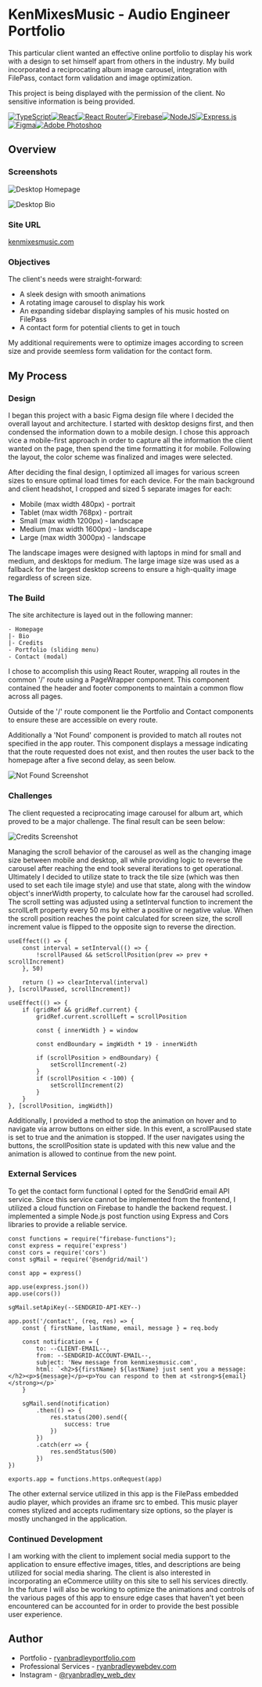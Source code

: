 # KenMixesMusic - Audio Engineer Portfolio

This particular client wanted an effective online portfolio to display his work with a design to set himself apart from others in the industry. My build incorporated a reciprocating album image carousel, integration with FilePass, contact form validation and image optimization.

This project is being displayed with the permission of the client. No sensitive information is being provided.

[![TypeScript](https://img.shields.io/badge/typescript-%23007ACC.svg?style=for-the-badge&logo=typescript&logoColor=white)](https://www.typescriptlang.org/)[![React](https://img.shields.io/badge/react-%2320232a.svg?style=for-the-badge&logo=react&logoColor=%2361DAFB)](https://reactjs.org/)[![React Router](https://img.shields.io/badge/React_Router-CA4245?style=for-the-badge&logo=react-router&logoColor=white)](https://reactrouter.com/en/main)[![Firebase](https://img.shields.io/badge/Firebase-039BE5?style=for-the-badge&logo=Firebase&logoColor=white)](https://firebase.google.com)[![NodeJS](https://img.shields.io/badge/node.js-6DA55F?style=for-the-badge&logo=node.js&logoColor=white)](https://nodejs.org/en)[![Express.js](https://img.shields.io/badge/express.js-%23404d59.svg?style=for-the-badge&logo=express&logoColor=%2361DAFB)](https://expressjs.com/)[![Figma](https://img.shields.io/badge/figma-%23F24E1E.svg?style=for-the-badge&logo=figma&logoColor=white)](https://www.figma.com/)[![Adobe Photoshop](https://img.shields.io/badge/adobe%20photoshop-%2331A8FF.svg?style=for-the-badge&logo=adobe%20photoshop&logoColor=white)](https://www.adobe.com/products/photoshop.html)

## Overview

### Screenshots

![Desktop Homepage](./public/screenshot-home-desktop.png)

![Desktop Bio](./public/screenshot-bio-desktop.png)

### Site URL

[kenmixesmusic.com](https://kenmixesmusic.com)

### Objectives

The client's needs were straight-forward:

- A sleek design with smooth animations
- A rotating image carousel to display his work
- An expanding sidebar displaying samples of his music hosted on FilePass
- A contact form for potential clients to get in touch

My additional requirements were to optimize images according to screen size and provide seemless form validation for the contact form.

## My Process

### Design

I began this project with a basic Figma design file where I decided the overall layout and architecture. I started with desktop designs first, and then condensed the information down to a mobile design. I chose this approach vice a mobile-first approach in order to capture all the information the client wanted on the page, then spend the time formatting it for mobile. Following the layout, the color scheme was finalized and images were selected.

After deciding the final design, I optimized all images for various screen sizes to ensure optimal load times for each device. For the main background and client headshot, I cropped and sized 5 separate images for each:

- Mobile (max width 480px) - portrait
- Tablet (max width 768px) - portrait
- Small (max width 1200px) - landscape
- Medium (max width 1600px) - landscape
- Large (max width 3000px) - landscape

The landscape images were designed with laptops in mind for small and medium, and desktops for medium. The large image size was used as a fallback for the largest desktop screens to ensure a high-quality image regardless of screen size.

### The Build

The site architecture is layed out in the following manner:

~~~
- Homepage
|- Bio
|- Credits
- Portfolio (sliding menu)
- Contact (modal)
~~~

I chose to accomplish this using React Router, wrapping all routes in the common '/' route using a PageWrapper component. This component contained the header and footer components to maintain a common flow across all pages.

Outside of the '/' route component lie the Portfolio and Contact components to ensure these are accessible on every route.

Additionally a 'Not Found' component is provided to match all routes not specified in the app router. This component displays a message indicating that the route requested does not exist, and then routes the user back to the homepage after a five second delay, as seen below.

![Not Found Screenshot](./public/screenshot-not-found-desktop.png)

### Challenges

The client requested a reciprocating image carousel for album art, which proved to be a major challenge. The final result can be seen below:

![Credits Screenshot](./public/screenshot-credits-desktop.png)

Managing the scroll behavior of the carousel as well as the changing image size between mobile and desktop, all while providing logic to reverse the carousel after reaching the end took several iterations to get operational. Ultimately I decided to utilize state to track the tile size (which was then used to set each tile image style) and use that state, along with the window object's innerWidth property, to calculate how far the carousel had scrolled. The scroll setting was adjusted using a setInterval function to increment the scrollLeft property every 50 ms by either a positive or negative value. When the scroll position reaches the point calculated for screen size, the scroll increment value is flipped to the opposite sign to reverse the direction.

~~~
useEffect(() => {
    const interval = setInterval(() => {
        !scrollPaused && setScrollPosition(prev => prev + scrollIncrement)
    }, 50)

    return () => clearInterval(interval)
}, [scrollPaused, scrollIncrement])

useEffect(() => {
    if (gridRef && gridRef.current) {
        gridRef.current.scrollLeft = scrollPosition

        const { innerWidth } = window
        
        const endBoundary = imgWidth * 19 - innerWidth

        if (scrollPosition > endBoundary) {
            setScrollIncrement(-2)
        }
        if (scrollPosition < -100) {
            setScrollIncrement(2)
        }
    }
}, [scrollPosition, imgWidth])
~~~

Additionally, I provided a method to stop the animation on hover and to navigate via arrow buttons on either side. In this event, a scrollPaused state is set to true and the animation is stopped. If the user navigates using the buttons, the scrollPosition state is updated with this new value and the animation is allowed to continue from the new point.

### External Services

To get the contact form functional I opted for the SendGrid email API service. Since this service cannot be implemented from the frontend, I utilized a cloud function on Firebase to handle the backend request. I implemented a simple Node.js post function using Express and Cors libraries to provide a reliable service.

~~~
const functions = require("firebase-functions");
const express = require('express')
const cors = require('cors')
const sgMail = require('@sendgrid/mail')

const app = express()

app.use(express.json())
app.use(cors())

sgMail.setApiKey(--SENDGRID-API-KEY--)

app.post('/contact', (req, res) => {
    const { firstName, lastName, email, message } = req.body

    const notification = {
        to: --CLIENT-EMAIL--,
        from: --SENDGRID-ACCOUNT-EMAIL--,
        subject: 'New message from kenmixesmusic.com',
        html: `<h2>${firstName} ${lastName} just sent you a message:</h2><p>${message}</p><p>You can respond to them at <strong>${email}</strong></p>`
    }

    sgMail.send(notification)
        .then(() => {
            res.status(200).send({
                success: true
            })
        })
        .catch(err => {
            res.sendStatus(500)
        })
})

exports.app = functions.https.onRequest(app)
~~~

The other external service utilized in this app is the FilePass embedded audio player, which provides an iframe src to embed. This music player comes stylized and accepts rudimentary size options, so the player is mostly unchanged in the application.

### Continued Development

I am working with the client to implement social media support to the application to ensure effective images, titles, and descriptions are being utilized for social media sharing. The client is also interested in incorporating an eCommerce utility on this site to sell his services directly. In the future I will also be working to optimize the animations and controls of the various pages of this app to ensure edge cases that haven't yet been encountered can be accounted for in order to provide the best possible user experience.

## Author

- Portfolio - [ryanbradleyportfolio.com](https://ryanbradleyportfolio.com)
- Professional Services - [ryanbradleywebdev.com](https://ryanbradleywebdev.com)
- Instagram - [@ryanbradley_web_dev](https://www.instagram.com/ryanbradley_web_dev/)